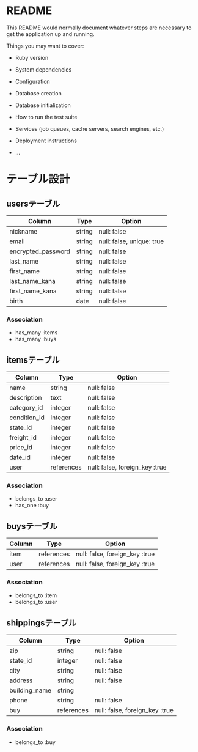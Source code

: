 # README

This README would normally document whatever steps are necessary to get the
application up and running.

Things you may want to cover:

* Ruby version

* System dependencies

* Configuration

* Database creation

* Database initialization

* How to run the test suite

* Services (job queues, cache servers, search engines, etc.)

* Deployment instructions

* ...

# テーブル設計


## usersテーブル

| Column             | Type   | Option                    |
| ------------------ | -------| ------------------------- |
| nickname           | string | null: false               |
| email              | string | null: false, unique: true |
| encrypted_password | string | null: false               |
| last_name          | string | null: false               |
| first_name         | string | null: false               |
| last_name_kana     | string | null: false               |
| first_name_kana    | string | null: false               |
| birth              | date   | null: false               |

### Association

- has_many :items
- has_many :buys


## itemsテーブル

| Column         | Type          | Option                         |
| -------------- | ------------- | ------------------------------ |
| name           | string        | null: false                    |
| description    | text          | null: false                    |
| category_id    | integer       | null: false                    |
| condition_id   | integer       | null: false                    |
| state_id       | integer       | null: false                    |
| freight_id     | integer       | null: false                    |
| price_id       | integer       | null: false                    |
| date_id        | integer       | null: false                    |
| user           | references    | null: false, foreign_key :true |

### Association

- belongs_to :user
- has_one :buy


## buysテーブル

| Column         | Type          | Option                         |
| -------------- | ------------- | ------------------------------ |
| item           | references    | null: false, foreign_key :true |
| user           | references    | null: false, foreign_key :true |

### Association

- belongs_to :item
- belongs_to :user


## shippingsテーブル

| Column         | Type          | Option                         |
| -------------- | ------------- | ------------------------------ |
| zip            | string        | null: false                    |
| state_id       | integer       | null: false                    |
| city           | string        | null: false                    |
| address        | string        | null: false                    |
| building_name  | string        |                                |
| phone          | string        | null: false                    |
| buy            | references    | null: false, foreign_key :true |


### Association

- belongs_to :buy

